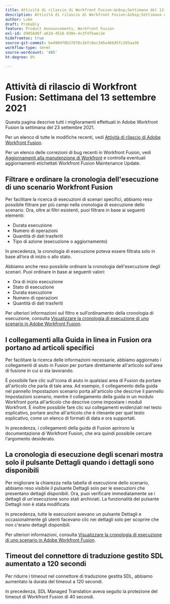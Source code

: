 ```yaml
---
title: Attività di rilascio di Workfront Fusion:&nbsp;Settimana del 13 settembre 2021
description: Attività di rilascio di Workfront Fusion:&nbsp;Settimana del 13 settembre 2021
author: Luke
draft: Probably
feature: Product Announcements, Workfront Fusion
exl-id: d9056d6f-a62d-4516-930e-4c3f4fbaec3e
hidefromtoc: true
source-git-commit: be4904f0b37870c1bfc8ec345e468d5fc283aa36
workflow-type: tm+mt
source-wordcount: '485'
ht-degree: 0%

---
```


# Attività di rilascio di Workfront Fusion: Settimana del 13 settembre 2021

Questa pagina descrive tutti i miglioramenti effettuati in Adobe Workfront Fusion la settimana del 23 settembre 2021.

Per un elenco di tutte le modifiche recenti, vedi [Attività di rilascio di Adobe Workfront Fusion](../../../product-announcements/product-releases/fusion-release-activity/fusion-release-activity.md).

Per un elenco delle correzioni di bug recenti in Workfront Fusion, vedi [Aggiornamenti alla manutenzione di Workfront](https://one.workfront.com/s/article/Workfront-Maintenance-Updates-1882317350) e controlla eventuali aggiornamenti etichettati Workfront Fusion Maintenance Update.

## Filtrare e ordinare la cronologia dell&#39;esecuzione di uno scenario Workfront Fusion

Per facilitare la ricerca di esecuzioni di scenari specifici, abbiamo reso possibile filtrare per più campi nella cronologia di esecuzione dello scenario. Ora, oltre ai filtri esistenti, puoi filtrare in base ai seguenti elementi:

* Durata esecuzione
* Numero di operazioni
* Quantità di dati trasferiti
* Tipo di azione (esecuzione o aggiornamento)

In precedenza, la cronologia di esecuzione poteva essere filtrata solo in base all’ora di inizio o allo stato.

Abbiamo anche reso possibile ordinare la cronologia dell&#39;esecuzione degli scenari. Puoi ordinare in base ai seguenti valori:

* Ora di inizio esecuzione
* Stato di esecuzione
* Durata esecuzione
* Numero di operazioni
* Quantità di dati trasferiti

Per ulteriori informazioni sul filtro e sull’ordinamento della cronologia di esecuzione, consulta [Visualizzare la cronologia di esecuzione di uno scenario in Adobe Workfront Fusion](../../../workfront-fusion/scenarios/view-scenario-execution-history.md).

## I collegamenti alla Guida in linea in Fusion ora portano ad articoli specifici

Per facilitare la ricerca delle informazioni necessarie, abbiamo aggiornato i collegamenti di aiuto in Fusion per portare direttamente all&#39;articolo sull&#39;area di fusione in cui si sta lavorando.

È possibile fare clic sull&#39;icona di aiuto in qualsiasi area di Fusion da portare all&#39;articolo che parla di tale area. Ad esempio, il collegamento della guida nel pannello Impostazioni scenario porta all&#39;articolo che descrive il pannello Impostazioni scenario, mentre il collegamento della guida in un modulo Workfront porta all&#39;articolo che descrive come impostare i moduli Workfront. È inoltre possibile fare clic sui collegamenti evidenziati nel testo esplicativo, portare anche all&#39;articolo che è rilevante per quel testo esplicativo, come un elenco di formati di data e ora supportati.

In precedenza, i collegamenti della guida di Fusion aprirono la documentazione di Workfront Fusion, che era quindi possibile cercare l&#39;argomento desiderato.

## La cronologia di esecuzione degli scenari mostra solo il pulsante Dettagli quando i dettagli sono disponibili

Per migliorare la chiarezza nella tabella di esecuzione dello scenario, abbiamo reso visibile il pulsante Dettagli solo per le esecuzioni che presentano dettagli disponibili. Ora, puoi verificare immediatamente se i dettagli di un&#39;esecuzione sono stati archiviati. La funzionalità del pulsante Dettagli non è stata modificata.

In precedenza, tutte le esecuzioni avevano un pulsante Dettagli e occasionalmente gli utenti facevano clic nei dettagli solo per scoprire che non c&#39;erano dettagli disponibili.

Per ulteriori informazioni, consulta [Visualizzare la cronologia di esecuzione di uno scenario in Adobe Workfront Fusion](../../../workfront-fusion/scenarios/view-scenario-execution-history.md).

## Timeout del connettore di traduzione gestito SDL aumentato a 120 secondi

Per ridurre i timeout nel connettore di traduzione gestita SDL, abbiamo aumentato la durata del timeout a 120 secondi.

In precedenza, SDL Managed Translation aveva seguito la protezione del timeout di Workfront Fusion di 40 secondi.
